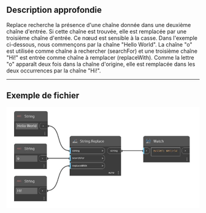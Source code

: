 ## Description approfondie
Replace recherche la présence d'une chaîne donnée dans une deuxième chaîne d'entrée. Si cette chaîne est trouvée, elle est remplacée par une troisième chaîne d'entrée. Ce nœud est sensible à la casse. Dans l'exemple ci-dessous, nous commençons par la chaîne "Hello World". La chaîne "o" est utilisée comme chaîne à rechercher (searchFor) et une troisième chaîne "Hi!" est entrée comme chaîne à remplacer (replaceWith). Comme la lettre "o" apparaît deux fois dans la chaîne d'origine, elle est remplacée dans les deux occurrences par la chaîne "Hi!".
___
## Exemple de fichier

![Replace](./DSCore.String.Replace_img.jpg)

